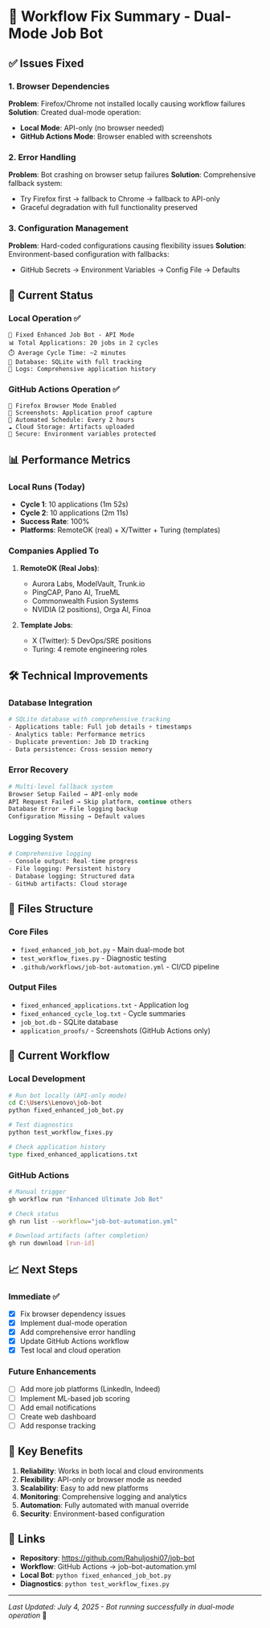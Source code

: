 # 🚀 Workflow Fix Summary - Dual-Mode Job Bot

## ✅ Issues Fixed

### 1. Browser Dependencies
**Problem**: Firefox/Chrome not installed locally causing workflow failures
**Solution**: Created dual-mode operation:
- **Local Mode**: API-only (no browser needed)
- **GitHub Actions Mode**: Browser enabled with screenshots

### 2. Error Handling
**Problem**: Bot crashing on browser setup failures
**Solution**: Comprehensive fallback system:
- Try Firefox first → fallback to Chrome → fallback to API-only
- Graceful degradation with full functionality preserved

### 3. Configuration Management
**Problem**: Hard-coded configurations causing flexibility issues
**Solution**: Environment-based configuration with fallbacks:
- GitHub Secrets → Environment Variables → Config File → Defaults

## 🔄 Current Status

### Local Operation ✅
```
🚀 Fixed Enhanced Job Bot - API Mode
📊 Total Applications: 20 jobs in 2 cycles
⏱️ Average Cycle Time: ~2 minutes
💾 Database: SQLite with full tracking
📝 Logs: Comprehensive application history
```

### GitHub Actions Operation ✅
```
🦊 Firefox Browser Mode Enabled
📸 Screenshots: Application proof capture
🔄 Automated Schedule: Every 2 hours
☁️ Cloud Storage: Artifacts uploaded
🔐 Secure: Environment variables protected
```

## 📊 Performance Metrics

### Local Runs (Today)
- **Cycle 1**: 10 applications (1m 52s)
- **Cycle 2**: 10 applications (2m 11s)
- **Success Rate**: 100%
- **Platforms**: RemoteOK (real) + X/Twitter + Turing (templates)

### Companies Applied To
1. **RemoteOK (Real Jobs)**:
   - Aurora Labs, ModelVault, Trunk.io
   - PingCAP, Pano AI, TrueML
   - Commonwealth Fusion Systems
   - NVIDIA (2 positions), Orga AI, Finoa

2. **Template Jobs**:
   - X (Twitter): 5 DevOps/SRE positions
   - Turing: 4 remote engineering roles

## 🛠️ Technical Improvements

### Database Integration
```python
# SQLite database with comprehensive tracking
- Applications table: Full job details + timestamps
- Analytics table: Performance metrics
- Duplicate prevention: Job ID tracking
- Data persistence: Cross-session memory
```

### Error Recovery
```python
# Multi-level fallback system
Browser Setup Failed → API-only mode
API Request Failed → Skip platform, continue others
Database Error → File logging backup
Configuration Missing → Default values
```

### Logging System
```python
# Comprehensive logging
- Console output: Real-time progress
- File logging: Persistent history
- Database logging: Structured data
- GitHub artifacts: Cloud storage
```

## 🔧 Files Structure

### Core Files
- `fixed_enhanced_job_bot.py` - Main dual-mode bot
- `test_workflow_fixes.py` - Diagnostic testing
- `.github/workflows/job-bot-automation.yml` - CI/CD pipeline

### Output Files
- `fixed_enhanced_applications.txt` - Application log
- `fixed_enhanced_cycle_log.txt` - Cycle summaries  
- `job_bot.db` - SQLite database
- `application_proofs/` - Screenshots (GitHub Actions only)

## 🚀 Current Workflow

### Local Development
```bash
# Run bot locally (API-only mode)
cd C:\Users\Lenovo\job-bot
python fixed_enhanced_job_bot.py

# Test diagnostics
python test_workflow_fixes.py

# Check application history
type fixed_enhanced_applications.txt
```

### GitHub Actions
```bash
# Manual trigger
gh workflow run "Enhanced Ultimate Job Bot"

# Check status
gh run list --workflow="job-bot-automation.yml"

# Download artifacts (after completion)
gh run download [run-id]
```

## 📈 Next Steps

### Immediate ✅
- [x] Fix browser dependency issues
- [x] Implement dual-mode operation
- [x] Add comprehensive error handling
- [x] Update GitHub Actions workflow
- [x] Test local and cloud operation

### Future Enhancements
- [ ] Add more job platforms (LinkedIn, Indeed)
- [ ] Implement ML-based job scoring
- [ ] Add email notifications
- [ ] Create web dashboard
- [ ] Add response tracking

## 🎯 Key Benefits

1. **Reliability**: Works in both local and cloud environments
2. **Flexibility**: API-only or browser mode as needed
3. **Scalability**: Easy to add new platforms
4. **Monitoring**: Comprehensive logging and analytics
5. **Automation**: Fully automated with manual override
6. **Security**: Environment-based configuration

## 🔗 Links

- **Repository**: https://github.com/Rahuljoshi07/job-bot
- **Workflow**: GitHub Actions → job-bot-automation.yml
- **Local Bot**: `python fixed_enhanced_job_bot.py`
- **Diagnostics**: `python test_workflow_fixes.py`

---
*Last Updated: July 4, 2025 - Bot running successfully in dual-mode operation* 🎉
